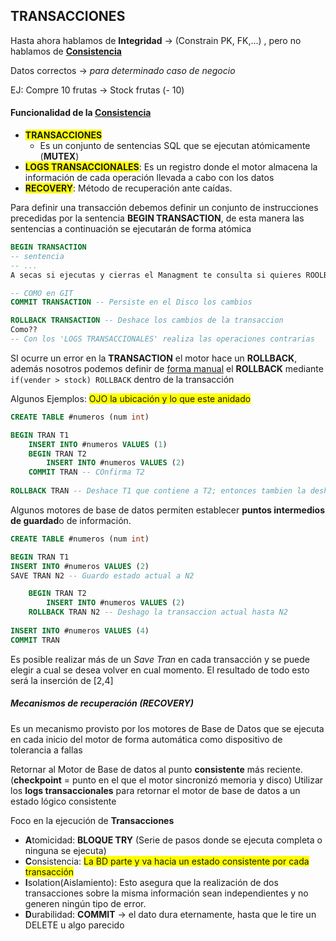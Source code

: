 ## TRANSACCIONES

Hasta ahora hablamos de **Integridad** → (Constrain PK, FK,...) , pero no hablamos de **<u>Consistencia</u>**

Datos correctos → *para determinado caso de negocio*

EJ: Compre 10 frutas → Stock frutas (- 10)



#### Funcionalidad de la <u>Consistencia</u>

- <span style=" background:yellow;">**TRANSACCIONES**</span>
  - Es un conjunto de sentencias SQL que se ejecutan atómicamente (**MUTEX**)
- <span style=" background:yellow;">**LOGS TRANSACCIONALES**</span>: Es un registro donde el motor almacena la información de cada operación llevada a cabo con los datos
- <span style=" background:yellow;">**RECOVERY**</span>: Método de recuperación ante caídas.

Para definir una transacción debemos definir un conjunto de instrucciones precedidas por la sentencia **BEGIN TRANSACTION**, de esta manera las sentencias a continuación se ejecutarán de forma atómica

````sql
BEGIN TRANSACTION
-- sentencia
-- ...
A secas si ejecutas y cierras el Managment te consulta si quieres ROOLBAKEAR o COMITEAR

-- COMO en GIT
COMMIT TRANSACTION -- Persiste en el Disco los cambios

ROLLBACK TRANSACTION -- Deshace los cambios de la transaccion
Como??
-- Con los 'LOGS TRANSACCIONALES' realiza las operaciones contrarias
````

SI ocurre un error en la **TRANSACTION** el motor hace un **ROLLBACK**, además nosotros podemos definir de <u>forma manual</u> el **ROLLBACK** mediante `if(vender > stock) ROLLBACK` dentro de la transacción

Algunos Ejemplos: <span style=" background:yellow;">OJO la ubicación y lo que este anidado</span>

````sql
CREATE TABLE #numeros (num int)

BEGIN TRAN T1
	INSERT INTO #numeros VALUES (1)
	BEGIN TRAN T2
		INSERT INTO #numeros VALUES (2)
	COMMIT TRAN -- COnfirma T2
	
ROLLBACK TRAN -- Deshace T1 que contiene a T2; entonces tambien la deshace
````

Algunos motores de base de datos permiten establecer **puntos intermedios de guardad**o de información.

````sql
CREATE TABLE #numeros (num int)

BEGIN TRAN T1
INSERT INTO #numeros VALUES (2)
SAVE TRAN N2 -- Guardo estado actual a N2

	BEGIN TRAN T2
		INSERT INTO #numeros VALUES (2)
	ROLLBACK TRAN N2 -- Deshago la transaccion actual hasta N2
	
INSERT INTO #numeros VALUES (4)
COMMIT TRAN
````

Es posible realizar más de un *Save Tran* en cada transacción y se puede elegir a cual se desea volver en cual momento. El resultado de todo esto será la inserción de [2,4]

 

##### Mecanismos de recuperación (RECOVERY)

Es un mecanismo provisto por los motores de Base de Datos que se ejecuta en cada inicio del motor de forma automática como dispositivo de tolerancia a fallas

Retornar al Motor de Base de datos al punto **consistente** más reciente. (**checkpoint** = punto en el que el motor sincronizó memoria y disco)
Utilizar los **logs transaccionales** para retornar el motor de base de datos a un estado lógico consistente



Foco en la ejecución de **Transacciones**

- **A**tomicidad: **BLOQUE TRY** (Serie de pasos donde se ejecuta completa o ninguna se ejecuta)
- **C**onsistencia: <span style=" background:yellow;">La BD parte y va hacia un estado consistente por cada transacción</span>
- **I**solation(Aislamiento): Esto asegura que la realización de dos transacciones sobre la misma información sean independientes y no generen ningún tipo de error. 
- **D**urabilidad: **COMMIT** → el dato dura eternamente, hasta que le tire un DELETE u algo parecido



